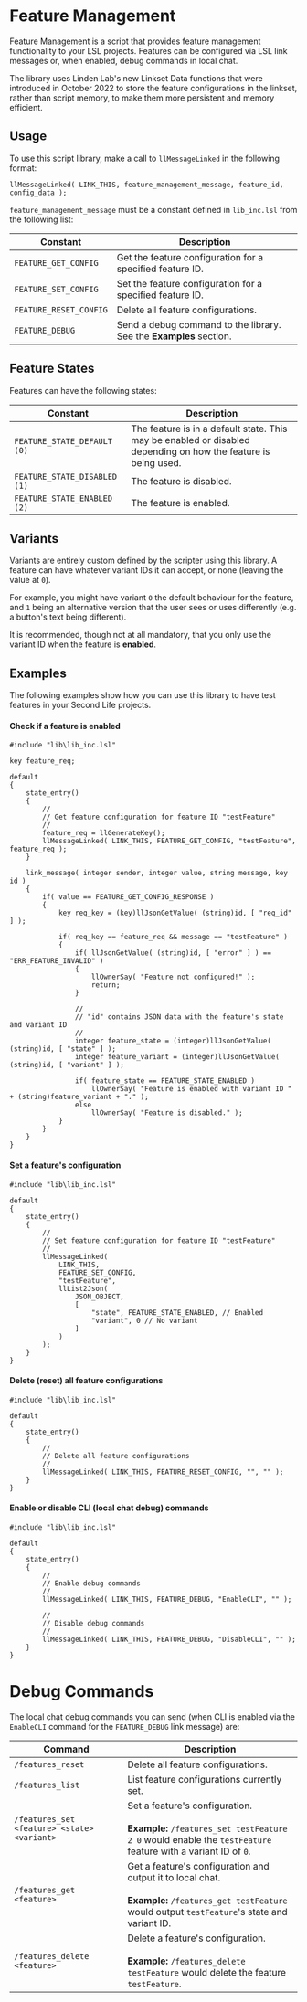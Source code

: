# Feature Management
Feature Management is a script that provides feature management functionality to your LSL projects. Features can be configured via LSL link messages or, when enabled, debug commands in local chat.

The library uses Linden Lab's new Linkset Data functions that were introduced in October 2022 to store the feature configurations in the linkset, rather than script memory, to make them more persistent and memory efficient.

## Usage
To use this script library, make a call to `llMessageLinked` in the following format:

```lsl
llMessageLinked( LINK_THIS, feature_management_message, feature_id, config_data );
```

`feature_management_message` must be a constant defined in `lib_inc.lsl` from the following list:

|Constant|Description|
|--|--|
|`FEATURE_GET_CONFIG`|Get the feature configuration for a specified feature ID.|
|`FEATURE_SET_CONFIG`|Set the feature configuration for a specified feature ID.|
|`FEATURE_RESET_CONFIG`|Delete all feature configurations.|
|`FEATURE_DEBUG`|Send a debug command to the library. See the **Examples** section.|

## Feature States
Features can have the following states:

|Constant|Description|
|--|--|
|`FEATURE_STATE_DEFAULT (0)`|The feature is in a default state. This may be enabled or disabled depending on how the feature is being used.|
|`FEATURE_STATE_DISABLED (1)`|The feature is disabled.|
|`FEATURE_STATE_ENABLED (2)`|The feature is enabled.|

## Variants
Variants are entirely custom defined by the scripter using this library. A feature can have whatever variant IDs it can accept, or none (leaving the value at `0`).

For example, you might have variant `0` the default behaviour for the feature, and `1` being an alternative version that the user sees or uses differently (e.g. a button's text being different).

It is recommended, though not at all mandatory, that you only use the variant ID when the feature is **enabled**.

## Examples
The following examples show how you can use this library to have test features in your Second Life projects.

#### Check if a feature is enabled

```lsl
#include "lib\lib_inc.lsl"

key feature_req;

default
{
    state_entry()
    {
        //
        // Get feature configuration for feature ID "testFeature"
        //
        feature_req = llGenerateKey();
        llMessageLinked( LINK_THIS, FEATURE_GET_CONFIG, "testFeature", feature_req );
    }

    link_message( integer sender, integer value, string message, key id )
    {
        if( value == FEATURE_GET_CONFIG_RESPONSE )
        {
            key req_key = (key)llJsonGetValue( (string)id, [ "req_id" ] );
            
            if( req_key == feature_req && message == "testFeature" )
            {
                if( llJsonGetValue( (string)id, [ "error" ] ) == "ERR_FEATURE_INVALID" )
                {
                    llOwnerSay( "Feature not configured!" );
                    return;
                }

                //
                // "id" contains JSON data with the feature's state and variant ID
                //
                integer feature_state = (integer)llJsonGetValue( (string)id, [ "state" ] );
                integer feature_variant = (integer)llJsonGetValue( (string)id, [ "variant" ] );
                
                if( feature_state == FEATURE_STATE_ENABLED )
                    llOwnerSay( "Feature is enabled with variant ID " + (string)feature_variant + "." );
                else
                    llOwnerSay( "Feature is disabled." );
            }
        }
    }
}
```
#### Set a feature's configuration

```lsl
#include "lib\lib_inc.lsl"

default
{
    state_entry()
    {
        //
        // Set feature configuration for feature ID "testFeature"
        //
        llMessageLinked(
            LINK_THIS,
            FEATURE_SET_CONFIG,
            "testFeature",
            llList2Json(
                JSON_OBJECT,
                [
                    "state", FEATURE_STATE_ENABLED, // Enabled
                    "variant", 0 // No variant
                ]
            )
        );
    }
}
```

#### Delete (reset) all feature configurations
```lsl
#include "lib\lib_inc.lsl"

default
{
    state_entry()
    {
        //
        // Delete all feature configurations
        //
        llMessageLinked( LINK_THIS, FEATURE_RESET_CONFIG, "", "" );
    }
}
```

#### Enable or disable CLI (local chat debug) commands
```lsl
#include "lib\lib_inc.lsl"

default
{
    state_entry()
    {
        //
        // Enable debug commands
        //
        llMessageLinked( LINK_THIS, FEATURE_DEBUG, "EnableCLI", "" );

        //
        // Disable debug commands
        //
        llMessageLinked( LINK_THIS, FEATURE_DEBUG, "DisableCLI", "" );
    }
}
```

# Debug Commands
The local chat debug commands you can send (when CLI is enabled via the `EnableCLI` command for the `FEATURE_DEBUG` link message) are:

|Command|Description|
|--|--|
|`/features_reset`|Delete all feature configurations.|
|`/features_list`|List feature configurations currently set.|
|`/features_set <feature> <state> <variant>`|Set a feature's configuration.<br/><br/>**Example:** `/features_set testFeature 2 0` would enable the `testFeature` feature with a variant ID of `0`.|
|`/features_get <feature>`|Get a feature's configuration and output it to local chat.<br/><br/>**Example:** `/features_get testFeature` would output `testFeature`'s state and variant ID.|
|`/features_delete <feature>`|Delete a feature's configuration.<br/><br/>**Example:** `/features_delete testFeature` would delete the feature `testFeature`.|